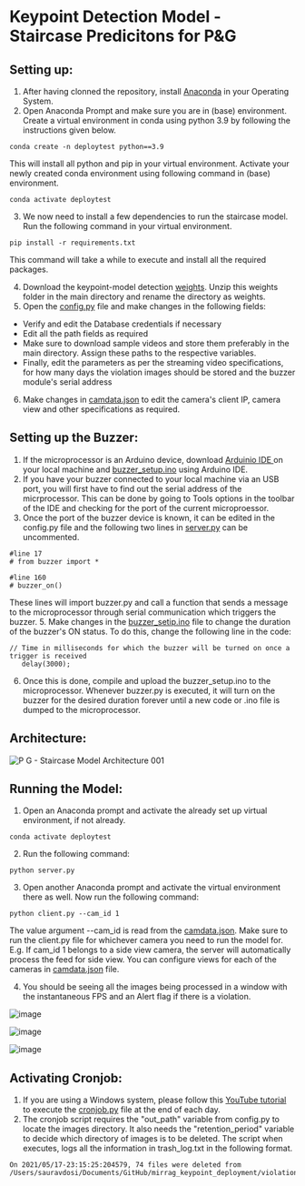# Keypoint Detection Model - Staircase Predicitons for P&G

## Setting up:
1. After having clonned the repository, install [Anaconda](https://www.anaconda.com/products/individual) in your Operating System.
2. Open Anaconda Prompt and make sure you are in (base) environment. Create a virtual environment in conda using python 3.9 by following the instructions given below.
```
conda create -n deploytest python==3.9
```
This will install all python and pip in your virtual environment. Activate your newly created conda environment using following command in (base) environment.

```
conda activate deploytest
```

3. We now need to install a few dependencies to run the staircase model. Run the following command in your virtual environment.

```
pip install -r requirements.txt
```
This command will take a while to execute and install all the required packages.

4. Download the keypoint-model detection [weights](http://download.tensorflow.org/models/object_detection/tf2/20200711/centernet_resnet50_v1_fpn_512x512_kpts_coco17_tpu-8.tar.gz). Unzip this weights folder in the main directory and rename the directory as weights.
5. Open the [config.py](https://github.com/sauravdosi/mirrag_keypoint_deployment/blob/main/config.py) file and make changes in the following fields:
* Verify and edit the Database credentials if necessary
* Edit all the path fields as required
* Make sure to download sample videos and store them preferably in the main directory. Assign these paths to the respective variables.
* Finally, edit the parameters as per the streaming video specifications, for how many days the violation images should be stored and the buzzer module's serial address

6. Make changes in [camdata.json](https://github.com/sauravdosi/mirrag_keypoint_deployment/blob/main/camdata.json) to edit the camera's client IP, camera view and other specifications as required.

## Setting up the Buzzer:

1. If the microprocessor is an Arduino device, download [Arduinio IDE ](https://www.arduino.cc/en/Main/Software_)on your local machine and [buzzer_setup.ino]() using Arduino IDE.
3. If you have your buzzer connected to your local machine via an USB port, you will first have to find out the serial address of the micrprocessor. This can be done by going to Tools options in the toolbar of the IDE and checking for the port of the current microproessor.
4. Once the port of the buzzer device is known, it can be edited in the config.py file and the following two lines in [server.py](https://github.com/sauravdosi/mirrag_keypoint_deployment/blob/main/server.py) can be uncommented.
```
#line 17
# from buzzer import *

#line 160
# buzzer_on()
```
These lines will import buzzer.py and call a function that sends a message to the microprocessor through serial communication which triggers the buzzer.
5.  Make changes in the [buzzer_setip.ino]() file to change the duration of the buzzer's ON status. To do this, change the following line in the code:

```
// Time in milliseconds for which the buzzer will be turned on once a trigger is received
   delay(3000);
```
6. Once this is done, compile and upload the buzzer_setup.ino to the microprocessor. Whenever buzzer.py is executed, it will turn on the buzzer for the desired duration forever until a new code or .ino file is dumped to the microprocessor.


## Architecture:

![P G - Staircase Model Architecture 001](https://user-images.githubusercontent.com/45575805/118499214-58c69300-b744-11eb-8189-ab2dc16220dc.jpeg)


## Running the Model:

1. Open an Anaconda prompt and activate the already set up virtual environment, if not already.

```
conda activate deploytest
```

2. Run the following command:

```
python server.py
```

3. Open another Anaconda prompt and activate the virtual environment there as well. Now run the following command:

```
python client.py --cam_id 1
```
The value argument --cam_id is read from the [camdata.json](https://github.com/sauravdosi/mirrag_keypoint_deployment/blob/main/camdata.json). Make sure to run the client.py file for whichever camera you need to run the model for.
E.g. If cam_id 1 belongs to a side view camera, the server will automatically process the feed for side view.
You can configure views for each of the cameras in [camdata.json](https://github.com/sauravdosi/mirrag_keypoint_deployment/blob/main/camdata.json) file.

4. You should be seeing all the images being processed in a window with the instantaneous FPS and an Alert flag if there is a violation.

![image](https://user-images.githubusercontent.com/45575805/118495670-0a63c500-b741-11eb-93cd-ee2587e3f84c.png)

![image](https://user-images.githubusercontent.com/45575805/118495738-1cddfe80-b741-11eb-8d39-e47ebc582cd3.png)

![image](https://user-images.githubusercontent.com/45575805/118496342-abeb1680-b741-11eb-8bad-877ad4db0a52.png)



## Activating Cronjob:

1. If you are using a Windows system, please follow this [YouTube tutorial](https://www.youtube.com/watch?v=CAH0B1ErriI) to execute the [cronjob.py](https://github.com/sauravdosi/mirrag_keypoint_deployment/blob/main/cronjob.py) file at the end of each day.
2. The cronjob script requires the "out_path" variable from config.py to locate the images directory. It also needs the "retention_period" variable to decide which directory of images is to be deleted. The script when executes, logs all the information in trash_log.txt in the following format.

```
On 2021/05/17-23:15:25:204579, 74 files were deleted from /Users/sauravdosi/Documents/GitHub/mirrag_keypoint_deployment/violations_data/2021/05/15.
```
